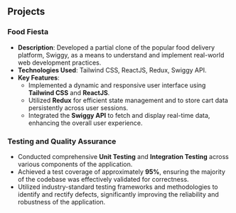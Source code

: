 ## Projects

### Food Fiesta
- **Description**: Developed a partial clone of the popular food delivery platform, Swiggy, as a means to understand and implement real-world web development practices.
- **Technologies Used**: Tailwind CSS, ReactJS, Redux, Swiggy API.
- **Key Features**:
    - Implemented a dynamic and responsive user interface using **Tailwind CSS** and **ReactJS**.
    - Utilized **Redux** for efficient state management and to store cart data persistently across user sessions.
    - Integrated the **Swiggy API** to fetch and display real-time data, enhancing the overall user experience.
 
### Testing and Quality Assurance
- Conducted comprehensive **Unit Testing** and **Integration Testing** across various components of the application.
- Achieved a test coverage of approximately **95%**, ensuring the majority of the codebase was effectively validated for correctness.
- Utilized industry-standard testing frameworks and methodologies to identify and rectify defects, significantly improving the reliability and robustness of the application.

